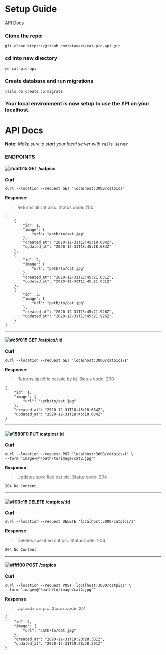 # Setup Guide

[API Docs](#api-docs)

### Clone the repo:

```
git clone https://github.com/atasker/cat-pic-api.git
```

### cd into new directory

```
cd cat-pic-api
```

### Create database and run migrations

```
rails db:create db:migrate
```

### Your local environment is now setup to use the API on your localhost.

# API Docs

**Note:** *Make sure to start your local server with* `rails server`

### ENDPOINTS

#### ![#c5f015](https://via.placeholder.com/15/c5f015/000000?text=+) GET /catpics

**Curl**

```lang-bash
curl --location --request GET 'localhost:3000/catpics'
```

**Response:**

> Returns all cat pics.
> Status code: 200

```
[
    {
        "id": 1,
        "image": {
            "url": "path/to/cat.jpg"
        },
        "created_at": "2020-12-31T18:45:18.684Z",
        "updated_at": "2020-12-31T18:45:18.684Z"
    },
    {
        "id": 2,
        "image": {
            "url": "path/to/cat.jpg"
        },
        "created_at": "2020-12-31T18:45:21.031Z",
        "updated_at": "2020-12-31T18:45:21.031Z"
    },
    {
        "id": 3,
        "image": {
            "url": "path/to/cat.jpg"
        },
        "created_at": "2020-12-31T18:45:21.926Z",
        "updated_at": "2020-12-31T18:45:21.926Z"
    }
]
```

---

#### ![#c5f015](https://via.placeholder.com/15/c5f015/000000?text=+) GET /catpics/:id

**Curl**

```lang-bash
curl --location --request GET 'localhost:3000/catpics/1'
```

**Response:**

> Returns specific cat pic by id.
> Status code: 200

```
{
    "id": 1,
    "image": {
        "url": "path/to/cat.jpg"
    },
    "created_at": "2020-12-31T18:45:18.684Z",
    "updated_at": "2020-12-31T18:45:18.684Z"
}
```

---

#### ![#1589F0](https://via.placeholder.com/15/1589F0/000000?text=+) PUT /catpics/:id

**Curl**

```lang-bash
curl --location --request PUT 'localhost:3000/catpics/1' \
--form 'image=@"/path/to/image/cat2.jpg"'
```

**Response**

> Updates specified cat pic.
> Status code: 204

```
204 No Content
```

---

#### ![#f03c15](https://via.placeholder.com/15/f03c15/000000?text=+) DELETE /catpics/:id

**Curl**

```lang-bash
curl --location --request DELETE 'localhost:3000/catpics/1'
```

**Response**

> Deletes specified cat pic.
> Status code: 204

```
204 No Content
```

---

#### ![#ffff00](https://via.placeholder.com/15/ffff00/000000?text=+) POST /catpics

**Curl**

```lang-bash
curl --location --request POST 'localhost:3000/catpics' \
--form 'image=@"/path/to/image/cat2.jpg"'
```

**Response**

> Uploads cat pic.
> Status code: 201

```
{
    "id": 4,
    "image": {
        "url": "path/to/cat.jpg"
    },
    "created_at": "2020-12-31T19:28:28.301Z",
    "updated_at": "2020-12-31T19:28:28.301Z"
}
```